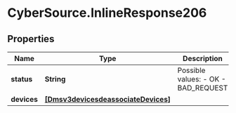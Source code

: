 # CyberSource.InlineResponse206

## Properties
Name | Type | Description | Notes
------------ | ------------- | ------------- | -------------
**status** | **String** | Possible values: - OK - BAD_REQUEST | [optional] 
**devices** | [**[Dmsv3devicesdeassociateDevices]**](Dmsv3devicesdeassociateDevices.md) |  | [optional] 


